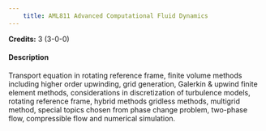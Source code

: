 ```yaml
---
    title: AML811 Advanced Computational Fluid Dynamics
---
```

**Credits:** 3 (3-0-0)



#### Description 
Transport equation in rotating reference frame, finite volume methods including higher order upwinding, grid generation, Galerkin & upwind finite element methods, considerations in discretization of turbulence models, rotating reference frame, hybrid methods gridless methods, multigrid method, special topics chosen from phase change problem, two-phase flow, compressible flow and numerical simulation.